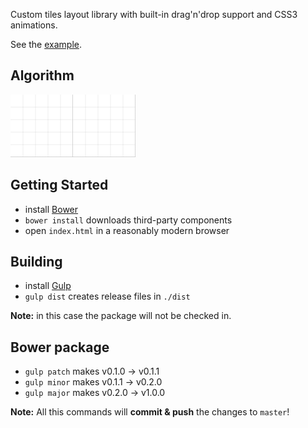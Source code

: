 Custom tiles layout library with built-in drag'n'drop support and CSS3 animations.

See the [example](index.html).

Algorithm
---------

![algo animation](algo-animation.gif)


Getting Started
---------------

* install [Bower](http://bower.io)
* `bower install` downloads third-party components
* open `index.html` in a reasonably modern browser


Building
--------

* install [Gulp](http://gulpjs.com)
* `gulp dist` creates release files in `./dist`

**Note:** in this case the package will not be checked in.

Bower package
-------------

* `gulp patch` makes v0.1.0 → v0.1.1
* `gulp minor` makes v0.1.1 → v0.2.0
* `gulp major` makes v0.2.0 → v1.0.0

**Note:** All this commands will **commit & push** the changes to `master`!